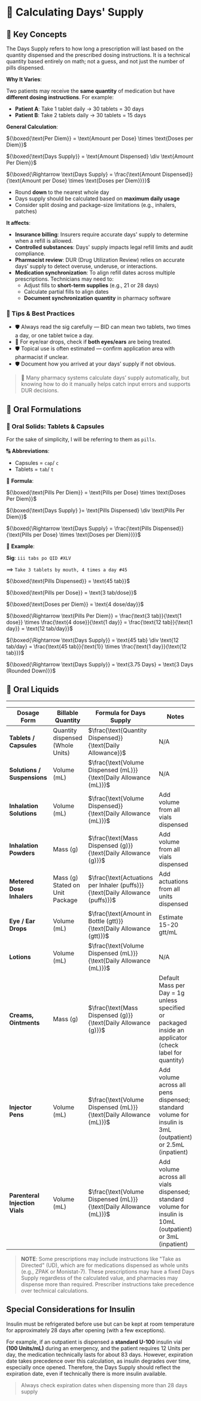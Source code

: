 # 📘 Calculating Days' Supply

## 🔑 Key Concepts

The Days Supply refers to how long a prescription will last based on the quantity dispensed and the prescribed dosing instructions. It is a technical quantity based entirely on math; not a guess, and not just the number of pills dispensed.

**Why It Varies**:

Two patients may receive the **same quantity** of medication but have **different dosing instructions**. For example:

- **Patient A**: Take 1 tablet daily → 30 tablets = 30 days
- **Patient B**: Take 2 tablets daily → 30 tablets = 15 days

**General Calculation**:

${\boxed{\text{Per Diem}} = \text{Amount per Dose} \times \text{Doses per Diem}}$

${\boxed{\text{Days Supply}} = \text{Amount Dispensed} \div \text{Amount Per Diem}}$

${\boxed{\Rightarrow \text{Days Supply} = \frac{\text{Amount Dispensed}}{\text{Amount per Dose} \times \text{Doses per Diem}}}}$

- Round **down** to the nearest whole day
- Days supply should be calculated based on **maximum daily usage**
- Consider split dosing and package-size limitations (e.g., inhalers, patches)

**It affects**:

- **Insurance billing**: Insurers require accurate days' supply to determine when a refill is allowed.
- **Controlled substances**: Days' supply impacts legal refill limits and audit compliance.
- **Pharmacist review**: DUR (Drug Utilization Review) relies on accurate days’ supply to detect overuse, underuse, or interactions.
- **Medication synchronization**: To align refill dates across multiple prescriptions. Technicians may need to:
  - Adjust fills to **short-term supplies** (e.g., 21 or 28 days)
  - Calculate partial fills to align dates
  - **Document synchronization quantity** in pharmacy software

### 🚨 Tips & Best Practices

- 🛡️ Always read the sig carefully — BID can mean two tablets, two times a day, or one tablet twice a day.
- 🚨 For eye/ear drops, check if **both eyes/ears** are being treated.
- 🛡️ Topical use is often estimated — confirm application area with pharmacist if unclear.
- 🛡️ Document how you arrived at your days’ supply if not obvious.

> 📌 Many pharmacy systems calculate days’ supply automatically, but knowing how to do it manually helps catch input errors and supports DUR decisions.

## 👄 Oral Formulations

### 💊 Oral Solids: Tablets & Capsules

For the sake of simplicity, I will be referring to them as `pills`.

🔠 **Abbreviations**:

- Capsules = `cap`/ `c`
- Tablets = `tab`/ `t`

🔢 **Formula**:

${\boxed{\text{Pills Per Diem}} = \text{Pills per Dose} \times \text{Doses Per Diem}}$

${\boxed{\text{Days Supply} }= \text{Pills Dispensed} \div \text{Pills Per Diem}}$

${\boxed{\Rightarrow \text{Days Supply} = \frac{\text{Pills Dispensed}}{\text{Pills per Dose} \times \text{Doses per Diem}}}}$

💊 **Example**:

**Sig**: `iii tabs po QID #XLV`

==> `Take 3 tablets by mouth, 4 times a day #45`

${\boxed{\text{Pills Dispensed}} = \text{45 tab}}$

${\boxed{\text{Pills per Dose}} = \text{3 tab/dose}}$

${\boxed{\text{Doses per Diem}} = \text{4 dose/day}}$

${\boxed{\Rightarrow \text{Pills Per Diem}} = \frac{\text{3 tab}}{\text{1 dose}} \times \frac{\text{4 dose}}{\text{1 day}} = \frac{\text{12 tab}}{\text{1 day}} = \text{12 tab/day}}$

${\boxed{\Rightarrow \text{Days Supply}} = \text{45 tab} \div \text{12 tab/day} = \frac{\text{45 tab}}{\text{1}} \times \frac{\text{1 day}}{\text{12 tab}}}$

${\boxed{\Rightarrow \text{Days Supply}} = \text{3.75 Days} = \text{3 Days (Rounded Down)}}$

## 🥤 Oral Liquids

---

| **Dosage Form** | **Billable Quantity** | **Formula for Days Supply** | **Notes** |
| --- | --- | --- | --- |
| **Tablets / Capsules** | Quantity dispensed (Whole Units) | $\frac{\text{Quantity Dispensed}}{\text{Daily Allowance}}$ | N/A |
| **Solutions / Suspensions** | Volume (mL) | $\frac{\text{Volume Dispensed (mL)}}{\text{Daily Allowance (mL)}}$ | N/A |
| **Inhalation Solutions** | Volume (mL) | $\frac{\text{Volume Dispensed}}{\text{Daily Allowance (mL)}}$ | Add volume from all vials dispensed |
| **Inhalation Powders** | Mass (g) | $\frac{\text{Mass Dispensed (g)}}{\text{Daily Allowance (g)}}$ | Add volume from all vials dispensed |
| **Metered Dose Inhalers** | Mass (g) Stated on Unit Package  | $\frac{\text{Actuations per Inhaler (puffs)}}{\text{Daily Allowance (puffs)}}$ | Add actuations from all units dispensed |
| **Eye / Ear Drops** | Volume (mL) | $\frac{\text{Amount in Bottle (gtt)}}{\text{Daily Allowance (gtt)}}$ | Estimate 15-20 gtt/mL |
| **Lotions** | Volume (mL) | $\frac{\text{Volume Dispensed (mL)}}{\text{Daily Allowance (mL)}}$ | N/A |
| **Creams, Ointments** | Mass (g) | $\frac{\text{Mass Dispensed (g)}}{\text{Daily Allowance (g)}}$ | Default Mass per Day = 1g unless specified or packaged inside an applicator (check label for quantity) |
| **Injector Pens** | Volume (mL) | $\frac{\text{Volume Dispensed (mL)}}{\text{Daily Allowance (mL)}}$ | Add volume across all pens dispensed; standard volume for insulin is 3mL (outpatient) or 2.5mL (inpatient) |
| **Parenteral Injection Vials** | Volume (mL) | $\frac{\text{Volume Dispensed (mL)}}{\text{Daily Allowance (mL)}}$ | Add volume across all vials dispensed; standard volume for insulin is 10mL (outpatient) or 3mL (inpatient) |

> **NOTE**: Some prescriptions may include instructions like "Take as Directed" (UD), which are for medications dispensed as whole units (e.g., ZPAK or Monistat-7). These prescriptions may have a fixed Days Supply regardless of the calculated value, and pharmacies may dispense more than required. Prescriber instructions take precedence over technical calculations.

## Special Considerations for Insulin

Insulin must be refrigerated before use but can be kept at room temperature for approximately 28 days after opening (with a few exceptions).

For example, if an outpatient is dispensed a **standard U-100** insulin vial **(100 Units/mL)** during an emergency, and the patient requires 12 Units per day, the medication technically lasts for about 83 days. However, expiration date takes precedence over this calculation, as insulin degrades over time, especially once opened. Therefore, the Days Supply should reflect the expiration date, even if technically there is more insulin available.

> Always check expiration dates when dispensing more than 28 days supply

<!-- 
## Reference

Pharmacy Calculations, 6e; Morton Publishing | Chapter 12
-->

